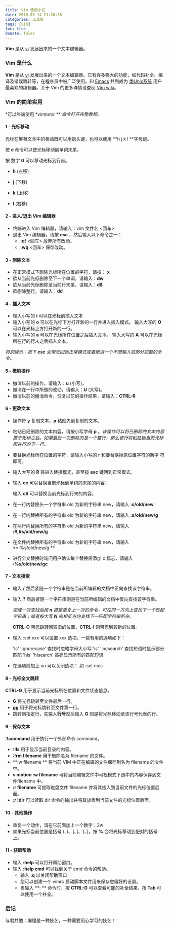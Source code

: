 ```yaml
---
title: Vim 使用小记
date: 2018-08-14 21:20:38
categories: 工具集
tags: [Vim]
toc: true
donate: fales
---
```


 **Vim** 是从 [vi](https://zh.wikipedia.org/wiki/Vi) 发展出来的一个文本编辑器。

<!-- more -->

### Vim 是什么

 **Vim** 是从 [vi](https://zh.wikipedia.org/wiki/Vi) 发展出来的一个文本编辑器。它有许多强大的功能，如代码补全、编译及错误跳转等，在程序员中被广泛使用。和 [Emacs](https://zh.wikipedia.org/wiki/Emacs) 并列成为 [类Unix系统](https://zh.wikipedia.org/wiki/%E7%B1%BBUnix%E7%B3%BB%E7%BB%9F) 用户最喜欢的编辑器。关于 Vim 的更多详情请查阅 [Vim wiki](https://zh.wikipedia.org/wiki/Vim)。

### Vim 的简单实用

*可以终端使用  **vimtutor ** 命令打开完整教程。*

#### 1 - 光标移动

光标在屏幕文本中的移动既可以用箭头键，也可以使用 **h j k l **字母键。

 按 **e** 命令可以使光标移动到单词末尾。

按 数字 **0** 可以移动光标到行首。

- **h**  (左移)     

- **j**   (下移)      

- **k**  (上移)    

- **l**   (右移)

  

#### 2 - 进入/退出 Vim 编辑器

- 终端进入 Vim 编辑器，请输入：vim 文件名 <回车>
- 退出 Vim 编辑器，请按 **esc** ，然后输入以下命令之一：
  - **:q!**   <回车> 放弃所有改动。
  - **:wq**   <回车> 保存改动。

#### 3 - 删除文本

- 在正常模式下删除光标所在位置的字符，请按： **x**
- 欲从当前光标删除至下一个单词，请输入：**dw**
- 欲从当前光标删除至当前行末尾，请输入：**d$**
- 欲删除整行，请输入：**dd**

#### 4 - 插入文本

- 输入小写的 **i** 可以在光标前插入文本
- 输入小写的 **o** 可以在光标下方打开新的一行并进入插入模式。
  输入大写的 **O** 可以在光标上方打开新的一行。
- 输入小写的 **a** 可以在光标所在位置之后插入文本。
  输入大写的 **A** 可以在光标所在行的行末之后插入文本。

*特别提示：按下  **esc**  会带您回到正常模式或者撤消一个不想输入或部分完整的命令。*

#### 5 - 撤销操作

- 撤消以前的操作，请输入：**u**  (小写)。
- 撤消在一行中所做的改动，请输入：**U** (大写)。
- 撤消以前的撤消命令，恢复以前的操作结果，请输入：**CTRL-R**

#### 6 - 更改文本

- 操作符 **y** 复制文本，**p** 粘贴先前复制的文本。

- 粘贴已经删除的文本内容，请按小写字母 **p** 。*该操作可以将已删除的文本内容置于光标之后。如果最后一次删除的是一个整行，那么该行将粘贴到当前光标所在行的下一行。*

- 要替换光标所在位置的字符，请输入小写的  **r**  和要替换掉原位置字符的新字
  符即可。

- 输入大写的 **R** 将进入替换模式，直至按 **esc** 键回到正常模式。

- 输入 **ce** 可以替换当前光标到单词的末尾的内容；

  输入 **c$** 可以替换当前光标到行末的内容。

  

- 在一行内替换头一个字符串 old 为新的字符串 new，请输入  **:s/old/new**

- 在一行内替换所有的字符串 old 为新的字符串 new，请输入  **:s/old/new/g**

- 在两行内替换所有的字符串 old 为新的字符串 new，请输入  **:#,#s/old/new/g**    

- 在文件内替换所有的字符串 old 为新的字符串 new，请输入  **:%s/old/new/g **   

- 进行全文替换时询问用户确认每个替换需添加 c 标志，请输入  **:%s/old/new/gc**

#### 7 - 文本搜索

- 输入 **/** 然后紧随一个字符串是在当前所编辑的文档中正向查找该字符串。    

- 输入 **?** 然后紧随一个字符串则是在当前所编辑的文档中反向查找该字符串。

  *完成一次查找后按 **n** 键是重复上一次的命令，可在同一方向上查找下一个匹配字符串；或者按大写 **N** 向相反方向查找下一匹配字符串所在。*

  **CTRL-O** 带您跳转回较旧的位置，**CTRL-I** 则带您到较新的位置。

- 输入 :set xxx 可以设置 xxx 选项。一些有用的选项如下：

  'ic' 'ignorecase'       查找时忽略字母大小写
  'is' 'incsearch'        查找短语时显示部分匹配
  'hls' 'hlsearch'        高亮显示所有的匹配短语

- 在选项前加上 no 可以关闭选项：  如 :set noic

#### 8 - 光标全文跳转

**CTRL-G** 用于显示当前光标所在位置和文件状态信息。

- **G**  将光标跳转至文件最后一行。
- **gg** 用于将光标跳转至文件第一行。
- 跳转到指定行，先输入**行号**然后输入 **G** 则是将光标移动至该行号代表的行。

#### 9 - 保存文本

**:!command** 用于执行一个外部命令 command。

- **:!ls**   用于显示当前目录的内容。
- **:!rm filename**  用于删除名为 filename 的文件。
- **:w filename ** 将当前 VIM 中正在编辑的文件保存到名为 filename 的文件中。
- **v motion :w filename** 可将当前编辑文件中可视模式下选中的内容保存到文件filename 中。
- **:r filename** 可提取磁盘文件 filename 并将其插入到当前文件的光标位置后面。
- **:r !dir** 可以读取 dir 命令的输出并将其放置到当前文件的光标位置后面。

#### 10 - 其他操作

- 重复一个动作，请在它前面加上一个数字：2w
- 如果光标当前位置是括号 (、)、[、]、{、}，按 **%** 会将光标移动到配对的括号上。

#### 11 - 获取帮助

- 输入 **:help** 可以打开帮助窗口。
- 输入 **:help cmd** 可以找到关于 cmd 命令的帮助。
  - 输入 **:q** 以关闭帮助窗口
  - 您可以创建一个 vimrc 启动脚本文件用来保存您偏好的设置。
  - 当输入 **: ** 命令时，按 **CTRL-D** 可以查看可能的补全结果。按 **Tab** 可以使用一个补全。

### 后记

与君共勉：编程是一种技艺，一种需要用心学习的技艺！